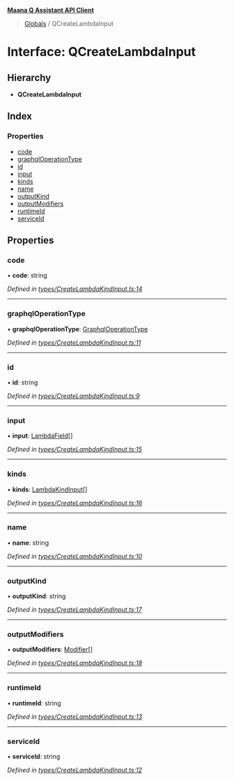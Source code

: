 **[Maana Q Assistant API Client](../README.md)**

> [Globals](../README.md) / QCreateLambdaInput

# Interface: QCreateLambdaInput

## Hierarchy

* **QCreateLambdaInput**

## Index

### Properties

* [code](qcreatelambdainput.md#code)
* [graphqlOperationType](qcreatelambdainput.md#graphqloperationtype)
* [id](qcreatelambdainput.md#id)
* [input](qcreatelambdainput.md#input)
* [kinds](qcreatelambdainput.md#kinds)
* [name](qcreatelambdainput.md#name)
* [outputKind](qcreatelambdainput.md#outputkind)
* [outputModifiers](qcreatelambdainput.md#outputmodifiers)
* [runtimeId](qcreatelambdainput.md#runtimeid)
* [serviceId](qcreatelambdainput.md#serviceid)

## Properties

### code

•  **code**: string

*Defined in [types/CreateLambdaKindInput.ts:14](https://github.com/maana-io/q-assistant-client/blob/develop/src/types/CreateLambdaKindInput.ts#L14)*

___

### graphqlOperationType

•  **graphqlOperationType**: [GraphqlOperationType](../README.md#graphqloperationtype)

*Defined in [types/CreateLambdaKindInput.ts:11](https://github.com/maana-io/q-assistant-client/blob/develop/src/types/CreateLambdaKindInput.ts#L11)*

___

### id

•  **id**: string

*Defined in [types/CreateLambdaKindInput.ts:9](https://github.com/maana-io/q-assistant-client/blob/develop/src/types/CreateLambdaKindInput.ts#L9)*

___

### input

•  **input**: [LambdaField](lambdafield.md)[]

*Defined in [types/CreateLambdaKindInput.ts:15](https://github.com/maana-io/q-assistant-client/blob/develop/src/types/CreateLambdaKindInput.ts#L15)*

___

### kinds

•  **kinds**: [LambdaKindInput](lambdakindinput.md)[]

*Defined in [types/CreateLambdaKindInput.ts:16](https://github.com/maana-io/q-assistant-client/blob/develop/src/types/CreateLambdaKindInput.ts#L16)*

___

### name

•  **name**: string

*Defined in [types/CreateLambdaKindInput.ts:10](https://github.com/maana-io/q-assistant-client/blob/develop/src/types/CreateLambdaKindInput.ts#L10)*

___

### outputKind

•  **outputKind**: string

*Defined in [types/CreateLambdaKindInput.ts:17](https://github.com/maana-io/q-assistant-client/blob/develop/src/types/CreateLambdaKindInput.ts#L17)*

___

### outputModifiers

•  **outputModifiers**: [Modifier](../README.md#modifier)[]

*Defined in [types/CreateLambdaKindInput.ts:18](https://github.com/maana-io/q-assistant-client/blob/develop/src/types/CreateLambdaKindInput.ts#L18)*

___

### runtimeId

•  **runtimeId**: string

*Defined in [types/CreateLambdaKindInput.ts:13](https://github.com/maana-io/q-assistant-client/blob/develop/src/types/CreateLambdaKindInput.ts#L13)*

___

### serviceId

•  **serviceId**: string

*Defined in [types/CreateLambdaKindInput.ts:12](https://github.com/maana-io/q-assistant-client/blob/develop/src/types/CreateLambdaKindInput.ts#L12)*
